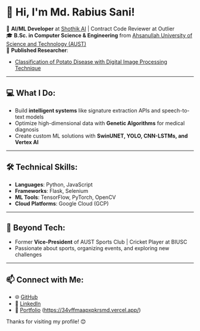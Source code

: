 # 👋 Hi, I'm Md. Rabius Sani!  

🚀 **AI/ML Developer** at [Shothik AI](https://shothikai.com) | Contract Code Reviewer at Outlier  
🎓 **B.Sc. in Computer Science & Engineering** from [Ahsanullah University of Science and Technology (AUST)](https://aust.edu)  
📜 **Published Researcher**:  
- [Classification of Potato Disease with Digital Image Processing Technique](https://doi.org/10.1109/CCWC57344.2023.10099162)  

---

## 💻 What I Do:  
- Build **intelligent systems** like signature extraction APIs and speech-to-text models  
- Optimize high-dimensional data with **Genetic Algorithms** for medical diagnosis  
- Create custom ML solutions with **SwinUNET, YOLO, CNN-LSTMs, and Vertex AI**  

---

## 🛠 Technical Skills:  
- **Languages**: Python, JavaScript  
- **Frameworks**: Flask, Selenium  
- **ML Tools**: TensorFlow, PyTorch, OpenCV  
- **Cloud Platforms**: Google Cloud (GCP)  

---

## 🏏 Beyond Tech:  
- Former **Vice-President** of AUST Sports Club | Cricket Player at BIUSC  
- Passionate about sports, organizing events, and exploring new challenges  

---

## 📫 Connect with Me:  
- 🌐 [GitHub](https://github.com/rshridoy)  
- 💼 [LinkedIn](https://www.linkedin.com/in/md-rabius-sani/)  
- 📝 [Portfolio](#) (https://34vffmaapxpkrsmd.vercel.app/)  

Thanks for visiting my profile! 😊
